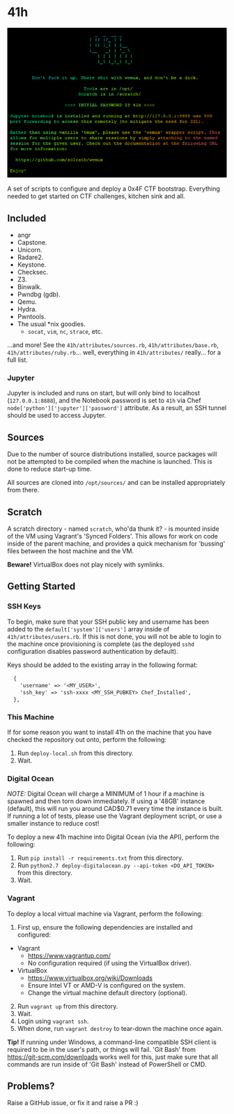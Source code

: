 # 41h

![41h](docs/images/franky.png?raw=true)

A set of scripts to configure and deploy a 0x4F CTF bootstrap. Everything needed to get started on CTF challenges, kitchen sink and all.

## Included

* angr
* Capstone.
* Unicorn.
* Radare2.
* Keystone.
* Checksec.
* Z3.
* Binwalk.
* Pwndbg (gdb).
* Qemu.
* Hydra.
* Pwntools.
* The usual \*nix goodies.
  * `socat`, `vim`, `nc`, `strace`, etc.

...and more! See the `41h/attributes/sources.rb`, `41h/attributes/base.rb`, `41h/attributes/ruby.rb`... well, everything in `41h/attributes/` really... for a full list.

### Jupyter

Jupyter is included and runs on start, but will only bind to localhost (`127.0.0.1:8888`), and the Notebook password is set to `41h` via Chef `node['python']['jupyter']['password']` attribute. As a result, an SSH tunnel should be used to access Jupyter.

## Sources

Due to the number of source distributions installed, source packages will not be attempted to be compiled when the machine is launched. This is done to reduce start-up time.

All sources are cloned into `/opt/sources/` and can be installed appropriately from there.

## Scratch

A scratch directory - named `scratch`, who'da thunk it? - is mounted inside of the VM using Vagrant's 'Synced Folders'. This allows for work on code inside of the parent machine, and provides a quick mechanism for 'bussing' files between the host machine and the VM.

**Beware!** VirtualBox does not play nicely with symlinks.

## Getting Started

### SSH Keys

To begin, make sure that your SSH public key and username has been added to the `default['system']['users']` array inside of `41h/attributes/users.rb`. If this is not done, you will not be able to login to the machine once provisioning is complete (as the deployed `sshd` configuration disables password authentication by default).

Keys should be added to the existing array in the following format:

```
  {
    'username' => '<MY_USER>',
    'ssh_key' => 'ssh-xxxx <MY_SSH_PUBKEY> Chef_Installed',
  },
```

### This Machine

If for some reason you want to install 41h on the machine that you have checked the repository out onto, perform the following:

1) Run `deploy-local.sh` from this directory.
2) Wait.

### Digital Ocean

*NOTE:* Digital Ocean will charge a MINIMUM of 1 hour if a machine is spawned and then torn down immediately. If using a '48GB' instance (default), this will run you around CAD$0.71 every time the instance is built. If running a lot of tests, please use the Vagrant deployment script, or use a smaller instance to reduce cost!

To deploy a new 41h machine into Digital Ocean (via the API), perform the following:

1) Run `pip install -r requirements.txt` from this directory.
2) Run `python2.7 deploy-digitalocean.py --api-token <DO_API_TOKEN>` from this directory.
3) Wait.

### Vagrant

To deploy a local virtual machine via Vagrant, perform the following:

1) First up, ensure the following dependencies are installed and configured:
  * Vagrant
    * https://www.vagrantup.com/
    * No configuration required (if using the VirtualBox driver).
  * VirtualBox
    * https://www.virtualbox.org/wiki/Downloads
    * Ensure Intel VT or AMD-V is configured on the system.
    * Change the virtual machine default directory (optional).
2) Run `vagrant up` from this directory.
3) Wait.
4) Login using `vagrant ssh`.
5) When done, run `vagrant destroy` to tear-down the machine once again.

**Tip!** If running under Windows, a command-line compatible SSH client is required to be in the user's path, or things will fail. 'Git Bash' from https://git-scm.com/downloads works well for this, just make sure that all commands are run inside of 'Git Bash' instead of PowerShell or CMD.

## Problems?

Raise a GitHub issue, or fix it and raise a PR :)
